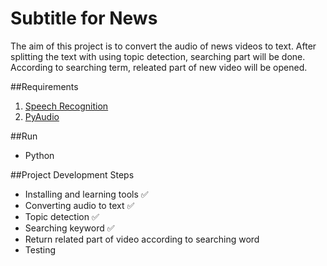 
# Subtitle for News
The aim of this project is to convert the audio of news videos to text. After splitting the text with using topic detection, searching part will be done. According to searching term, releated part of new video will be opened.

##Requirements

1. [Speech Recognition](https://pypi.python.org/pypi/SpeechRecognition)
2. [PyAudio](https://pypi.python.org/pypi/SpeechRecognition/)

##Run

* Python

##Project Development Steps

* Installing and learning tools :white_check_mark:
* Converting audio to text :white_check_mark:
* Topic detection :white_check_mark:
* Searching keyword :white_check_mark:
* Return related part of video according to searching word
* Testing
